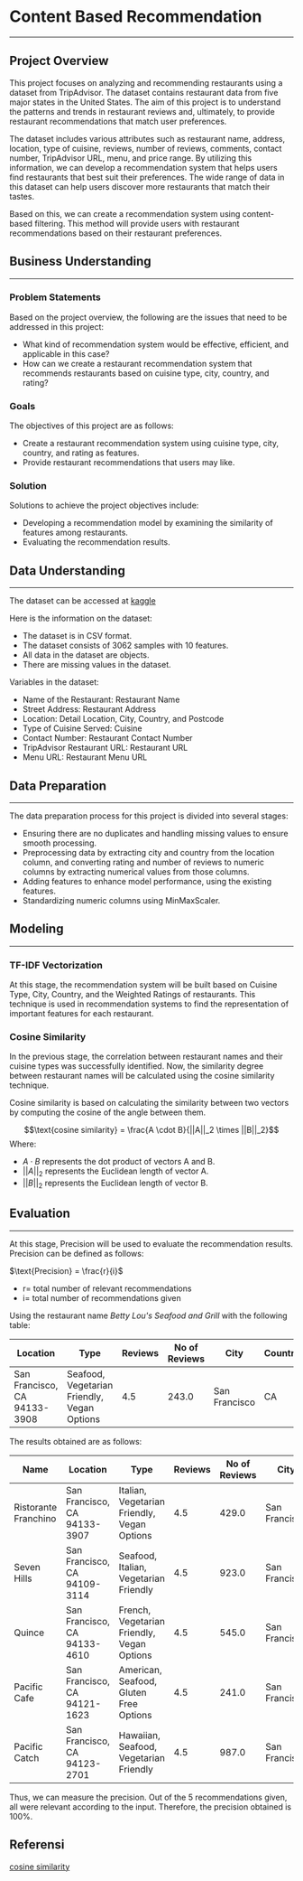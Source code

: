 # Content Based Recommendation
***
## Project Overview

This project focuses on analyzing and recommending restaurants using a dataset from TripAdvisor. The dataset contains restaurant data from five major states in the United States. The aim of this project is to understand the patterns and trends in restaurant reviews and, ultimately, to provide restaurant recommendations that match user preferences.

The dataset includes various attributes such as restaurant name, address, location, type of cuisine, reviews, number of reviews, comments, contact number, TripAdvisor URL, menu, and price range. By utilizing this information, we can develop a recommendation system that helps users find restaurants that best suit their preferences. The wide range of data in this dataset can help users discover more restaurants that match their tastes.

Based on this, we can create a recommendation system using content-based filtering. This method will provide users with restaurant recommendations based on their restaurant preferences.

## Business Understanding
***
### Problem Statements
Based on the project overview, the following are the issues that need to be addressed in this project:
- What kind of recommendation system would be effective, efficient, and applicable in this case?
- How can we create a restaurant recommendation system that recommends restaurants based on cuisine type, city, country, and rating?

### Goals
The objectives of this project are as follows:

- Create a restaurant recommendation system using cuisine type, city, country, and rating as features.
- Provide restaurant recommendations that users may like.

### Solution 
Solutions to achieve the project objectives include:
- Developing a recommendation model by examining the similarity of features among restaurants.
- Evaluating the recommendation results.
  
## Data Understanding
***
The dataset can be accessed at [kaggle](https://www.kaggle.com/datasets/siddharthmandgi/tripadvisor-restaurant-recommendation-data-usa/data) 

Here is the information on the dataset:
- The dataset is in CSV format.
- The dataset consists of 3062 samples with 10 features.
- All data in the dataset are objects.
- There are missing values in the dataset.

Variables in the dataset:
- Name of the Restaurant: Restaurant Name
- Street Address: Restaurant Address
- Location: Detail Location, City, Country, and Postcode
- Type of Cuisine Served: Cuisine
- Contact Number: Restaurant Contact Number
- TripAdvisor Restaurant URL: Restaurant URL
- Menu URL: Restaurant Menu URL

## Data Preparation
***
The data preparation process for this project is divided into several stages:
- Ensuring there are no duplicates and handling missing values to ensure smooth processing.
- Preprocessing data by extracting city and country from the location column, and converting rating and number of reviews to numeric columns by extracting numerical values from those columns.
- Adding features to enhance model performance, using the existing features.
- Standardizing numeric columns using MinMaxScaler.

## Modeling
***
### TF-IDF Vectorization
At this stage, the recommendation system will be built based on Cuisine Type, City, Country, and the Weighted Ratings of restaurants. This technique is used in recommendation systems to find the representation of important features for each restaurant.

### Cosine Similarity
In the previous stage, the correlation between restaurant names and their cuisine types was successfully identified. Now, the similarity degree between restaurant names will be calculated using the cosine similarity technique.

Cosine similarity is based on calculating the similarity between two vectors by computing the cosine of the angle between them.

$$\text{cosine similarity} = \frac{A \cdot B}{||A||_2 \times ||B||_2}$$
Where:
- $A \cdot B$ represents the dot product of vectors A and B.
- $||A||_2$ represents the Euclidean length of vector A.
- $||B||_2$ represents the Euclidean length of vector B.

## Evaluation
***
At this stage, Precision will be used to evaluate the recommendation results. Precision can be defined as follows:

$\text{Precision} = \frac{r}{i}$

- r= total number of relevant recommendations
- i= total number of recommendations given

Using the restaurant name _Betty Lou's Seafood and Grill_ with the following table:

| Location                        | Type                                      | Reviews | No of Reviews | City           | Country | Weighted Reviews |
|---------------------------------|-------------------------------------------|---------|---------------|----------------|---------|------------------|
| San Francisco, CA 94133-3908    | Seafood, Vegetarian Friendly, Vegan Options | 4.5     | 243.0         | San Francisco  | CA      | 0.049306         |

The results obtained are as follows:
	
| Name               | Location                  | Type                                      | Reviews | No of Reviews | City           | Country | Weighted Reviews |
|--------------------|---------------------------|-------------------------------------------|---------|---------------|----------------|---------|------------------|
| Ristorante Franchino | San Francisco, CA 94133-3907 | Italian, Vegetarian Friendly, Vegan Options | 4.5     | 429.0         | San Francisco  | CA      | 0.087750         |
| Seven Hills        | San Francisco, CA 94109-3114 | Seafood, Italian, Vegetarian Friendly     | 4.5     | 923.0         | San Francisco  | CA      | 0.189854         |
| Quince             | San Francisco, CA 94133-4610 | French, Vegetarian Friendly, Vegan Options | 4.5     | 545.0         | San Francisco  | CA      | 0.111726         |
| Pacific Cafe       | San Francisco, CA 94121-1623 | American, Seafood, Gluten Free Options    | 4.5     | 241.0         | San Francisco  | CA      | 0.048893         |
| Pacific Catch      | San Francisco, CA 94123-2701 | Hawaiian, Seafood, Vegetarian Friendly    | 4.5     | 987.0         | San Francisco  | CA      | 0.203082         |


Thus, we can measure the precision. Out of the 5 recommendations given, all were relevant according to the input. Therefore, the precision obtained is 100%.
## Referensi
[cosine similarity](https://towardsdatascience.com/cosine-similarity-how-does-it-measure-the-similarity-maths-behind-and-usage-in-python-50ad30aad7db)